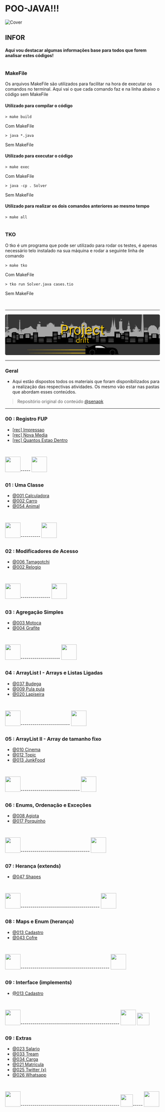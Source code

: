 # POO-JAVA!!!

![Cover](/assets/cover.svg)

## INFOR

#### Aqui vou destacar algumas informações base para todos que forem analisar estes códigos!

#

### MakeFile
Os arquivos MakeFile são utilizados para facilitar na hora de executar os comandos no terminal. Aqui vai o que cada comando faz e na linha abaixo o código sem MakeFile

#### Utilizado para compilar o código

    > make build

Com MakeFile

    > java *.java

Sem MakeFile

#### Utilizado para executar o código

    > make exec
Com MakeFile

    > java -cp . Solver
Sem MakeFile

#### Utilizado para realizar os dois comandos anteriores ao mesmo tempo

    > make all

#

### TKO

O tko é um programa que pode ser utilizado para rodar os testes, é apenas necessário telo instalado na sua máquina e rodar a seguinte linha de comando

    > make tko
Com MakeFile

    > tko run Solver.java cases.tio
Sem MakeFile


<br>

***

![Cover ](/assets/drift.svg)

<hr>

### Geral

- Aqui estão dispostos todos os materiais que foram disponibilizados para a realização das respectivas atividades. Os mesmo vão estar nas pastas que abordam esses conteúdos. 



>Repositório original do conteúdo
[@senapk](https://github.com/qxcodepoo/arcade#repositório-de-poo)

***

### 00 : Registro FUP

- [[rec] Impressao](/Project/00%20-%20Registros%20Fup%20=%20OP/Impressao/)
- [[rec] Nova Media](/Project/00%20-%20Registros%20Fup%20=%20OP/NovaMedia/)
- [[rec] Quantos Estao Dentro](/Project/00%20-%20Registros%20Fup%20=%20OP/Quantos%20estão%20dentro/)

<br>

<img src="https://cdn-icons-png.flaticon.com/128/1255/1255768.png" target="_blank" width="50" height="50">-----
<img src="https://cdn-icons-png.flaticon.com/128/1022/1022900.png" target="_blank" width="50" height="50">


##

### 01 : Uma Classe 

- [@001 Calculadora](/Project/01%20-%20Uma%20Classe/@001%20Calculadora/)
- [@002 Carro](/Project/01%20-%20Uma%20Classe/@002%20Carro/)
- [@054 Animal](/Project/01%20-%20Uma%20Classe/@054%20Animal/)

<br>


<img src="https://cdn-icons-png.flaticon.com/128/1255/1255768.png" target="_blank" width="50" height="50">----------
<img src="https://cdn-icons-png.flaticon.com/128/1022/1022900.png" target="_blank" width="50" height="50">

##

### 02 : Modificadores de Acesso

- [@006 Tamagotchi](/Project/02%20-%20Modificadores%20de%20Acesso/@006%20Tamagotchi/)
- [@002 Relogio](/Project/02%20-%20Modificadores%20de%20Acesso/@036%20Relógio/)

<br>

<img src="https://cdn-icons-png.flaticon.com/128/1255/1255768.png" target="_blank" width="50" height="50">---------------
<img src="https://cdn-icons-png.flaticon.com/128/1022/1022900.png" target="_blank" width="50" height="50">

##

### 03 : Agregação Simples

- [@003 Motoca](/Project/03%20-%20Agregação%20Simples/@003%20Motoca/)
- [@004 Grafite](/Project/03%20-%20Agregação%20Simples/@004%20Grafite/)

<br>

<img src="https://cdn-icons-png.flaticon.com/128/1255/1255768.png" target="_blank" width="50" height="50">--------------------
<img src="https://cdn-icons-png.flaticon.com/128/1022/1022900.png" target="_blank" width="50" height="50">

##

### 04 : ArrayList I - Arrays e Listas Ligadas

- [@037 Budega](/Project/04%20-%20ArrayList%20I%20-%20Array%20e%20Listas%20Ligadas/@037%20Budega/)
- [@009 Pula pula](/Project/04%20-%20ArrayList%20I%20-%20Array%20e%20Listas%20Ligadas/@009%20Pula%20pula/)
- [@020 Lapiseira](/Project/04%20-%20ArrayList%20I%20-%20Array%20e%20Listas%20Ligadas/@020%20Lapiseira/)


<br>

<img src="https://cdn-icons-png.flaticon.com/128/1255/1255768.png" target="_blank" width="50" height="50">-------------------------
<img src="https://cdn-icons-png.flaticon.com/128/1022/1022900.png" target="_blank" width="50" height="50">

##

### 05 : ArrayList II - Array de tamanho fixo

- [@010 Cinema](/Project/05%20-%20ArrayList%20II%20-%20Array%20de%20tamanho%20fixo/@010%20Cinema/)
- [@012 Topic](/Project/05%20-%20ArrayList%20II%20-%20Array%20de%20tamanho%20fixo/@012%20Topic/)
- [@013 JunkFood](/Project/05%20-%20ArrayList%20II%20-%20Array%20de%20tamanho%20fixo/@011%20JunkFood/)


<br>

<img src="https://cdn-icons-png.flaticon.com/128/1255/1255768.png" target="_blank" width="50" height="50">------------------------------
<img src="https://cdn-icons-png.flaticon.com/128/1022/1022900.png" target="_blank" width="50" height="50">


##

### 06 : Enums, Ordenação e Exceções

- [@008 Agiota](/Project/06%20-%20Enums,%20Ordenação%20e%20Exceções/008%20Agiota/)
- [@017 Porquinho](/Project/06%20-%20Enums,%20Ordenação%20e%20Exceções/017%20Porquinho/)

<br>

<img src="https://cdn-icons-png.flaticon.com/128/1255/1255768.png" target="_blank" width="50" height="50">-----------------------------------
<img src="https://cdn-icons-png.flaticon.com/128/1022/1022900.png" target="_blank" width="50" height="50">


##

### 07 : Herança (extends)

- [@047 Shapes](/Project/07%20-%20Herança%20(extends)/)

<br>

<img src="https://cdn-icons-png.flaticon.com/128/1255/1255768.png" target="_blank" width="50" height="50">----------------------------------------
<img src="https://cdn-icons-png.flaticon.com/128/1022/1022900.png" target="_blank" width="50" height="50">

##

### 08 : Maps e Enum (herança)

- [@013 Cadastro](/Project/08%20-%20Maps%20e%20Enum%20(herança)/)
- [@043 Cofre](/Project/08%20-%20Maps%20e%20Enum%20(herança)/)

<br>

<img src="https://cdn-icons-png.flaticon.com/128/1255/1255768.png" target="_blank" width="50" height="50">---------------------------------------------
<img src="https://cdn-icons-png.flaticon.com/128/1022/1022900.png" target="_blank" width="50" height="50">

##

### 09 : Interface (implements)

- [@013 Cadastro](/Project/09%20-%20Interface%20(implements)/)

<br>

<img src="https://cdn-icons-png.flaticon.com/128/1255/1255768.png" target="_blank" width="50" height="50">--------------------------------------------------
<img src="https://cdn-icons-png.flaticon.com/128/1022/1022900.png" target="_blank" width="50" height="50">
<img src="https://cdn-icons-png.flaticon.com/128/1894/1894428.png" target="_blank" width="40" height="40">

##

### 09 : Extras

- [@023 Salario](Project/10%20-%20Extras/023%20Salário/)
- [@033 Tream](/Project/10%20-%20Extras/033%20Trem/)
- [@034 Carga](/Project/10%20-%20Extras/034%20Carga/)
- [@021 Matrícula](/Project/10%20-%20Extras/021%20Matrícula/)
- [@025 Twitter (x)](/Project/10%20-%20Extras/025%20Twitter/)
- [@026 Whatsapp](/Project/10%20-%20Extras/025%20Whatsapp/)


<br>

<img src="https://cdn-icons-png.flaticon.com/128/1255/1255768.png" target="_blank" width="50" height="50">--------------------------------------------------
<img src="https://cdn-icons-png.flaticon.com/128/1894/1894428.png" target="_blank" width="40" height="40">-----
<img src="https://cdn-icons-png.flaticon.com/128/1022/1022900.png" target="_blank" width="50" height="50">

<!--
 
<img src="https://cdn-icons-png.flaticon.com/128/1255/1255768.png" target="_blank" width="100" height="100"> 
<img src="https://cdn-icons-png.flaticon.com/128/1022/1022900.png" target="_blank" width="100" height="100">
<img src="https://cdn-icons-png.flaticon.com/128/1894/1894428.png" target="_blank" width="100" height="100">
<img src="https://cdn-icons-png.flaticon.com/128/4380/4380458.png" target="_blank" width="100" height="100">

-->
